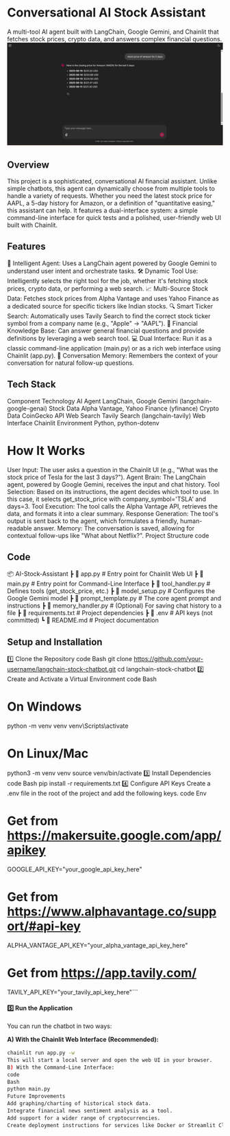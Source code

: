 # Conversational AI Stock Assistant
A multi-tool AI agent built with LangChain, Google Gemini, and Chainlit that fetches stock prices, crypto data, and answers complex financial questions.
![alt text](image-1.png)
## Overview
This project is a sophisticated, conversational AI financial assistant. Unlike simple chatbots, this agent can dynamically choose from multiple tools to handle a variety of requests. Whether you need the latest stock price for AAPL, a 5-day history for Amazon, or a definition of "quantitative easing," this assistant can help.
It features a dual-interface system: a simple command-line interface for quick tests and a polished, user-friendly web UI built with Chainlit.
## Features
🤖 Intelligent Agent: Uses a LangChain agent powered by Google Gemini to understand user intent and orchestrate tasks.
🛠️ Dynamic Tool Use: Intelligently selects the right tool for the job, whether it's fetching stock prices, crypto data, or performing a web search.
📈 Multi-Source Stock Data: Fetches stock prices from Alpha Vantage and uses Yahoo Finance as a dedicated source for specific tickers like Indian stocks.
🔍 Smart Ticker Search: Automatically uses Tavily Search to find the correct stock ticker symbol from a company name (e.g., "Apple" -> "AAPL").
🧠 Financial Knowledge Base: Can answer general financial questions and provide definitions by leveraging a web search tool.
💻 Dual Interface: Run it as a classic command-line application (main.py) or as a rich web interface using Chainlit (app.py).
📜 Conversation Memory: Remembers the context of your conversation for natural follow-up questions.
## Tech Stack
Component	Technology
AI Agent	LangChain, Google Gemini (langchain-google-genai)
Stock Data	Alpha Vantage, Yahoo Finance (yfinance)
Crypto Data	CoinGecko API
Web Search	Tavily Search (langchain-tavily)
Web Interface	Chainlit
Environment	Python, python-dotenv
# How It Works
User Input: The user asks a question in the Chainlit UI (e.g., "What was the stock price of Tesla for the last 3 days?").
Agent Brain: The LangChain agent, powered by Google Gemini, receives the input and chat history.
Tool Selection: Based on its instructions, the agent decides which tool to use. In this case, it selects get_stock_price with company_symbol='TSLA' and days=3.
Tool Execution: The tool calls the Alpha Vantage API, retrieves the data, and formats it into a clear summary.
Response Generation: The tool's output is sent back to the agent, which formulates a friendly, human-readable answer.
Memory: The conversation is saved, allowing for contextual follow-ups like "What about Netflix?".
Project Structure
code
## Code
📦 AI-Stock-Assistant
 ┣ 📜 app.py             # Entry point for Chainlit Web UI
 ┣ 📜 main.py            # Entry point for Command-Line Interface
 ┣ 📜 tool_handler.py    # Defines tools (get_stock_price, etc.)
 ┣ 📜 model_setup.py     # Configures the Google Gemini model
 ┣ 📜 prompt_template.py # The core agent prompt and instructions
 ┣ 📜 memory_handler.py  # (Optional) For saving chat history to a file
 ┣ 📜 requirements.txt   # Project dependencies
 ┣ 📜 .env               # API keys (not committed)
 ┗ 📜 README.md          # Project documentation
## Setup and Installation
1️⃣ Clone the Repository
code
Bash
git clone https://github.com/your-username/langchain-stock-chatbot.git
cd langchain-stock-chatbot
2️⃣ Create and Activate a Virtual Environment
code
Bash
# On Windows
python -m venv venv
venv\Scripts\activate

# On Linux/Mac
python3 -m venv venv
source venv/bin/activate
3️⃣ Install Dependencies
code
Bash
pip install -r requirements.txt
4️⃣ Configure API Keys
Create a .env file in the root of the project and add the following keys.
code
Env
# Get from https://makersuite.google.com/app/apikey
GOOGLE_API_KEY="your_google_api_key_here"

# Get from https://www.alphavantage.co/support/#api-key
ALPHA_VANTAGE_API_KEY="your_alpha_vantage_api_key_here"

# Get from https://app.tavily.com/
TAVILY_API_KEY="your_tavily_api_key_here"```

#### 5️⃣ Run the Application

You can run the chatbot in two ways:

**A) With the Chainlit Web Interface (Recommended):**

```bash
chainlit run app.py -w
This will start a local server and open the web UI in your browser.
B) With the Command-Line Interface:
code
Bash
python main.py
Future Improvements
Add graphing/charting of historical stock data.
Integrate financial news sentiment analysis as a tool.
Add support for a wider range of cryptocurrencies.
Create deployment instructions for services like Docker or Streamlit Cloud.
